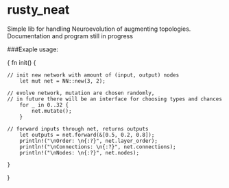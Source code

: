 # rusty_neat
Simple lib for handling Neuroevolution of augmenting topologies.
Documentation and program still in progress

###Exaple usage:

{
    fn init() {

    // init new network with amount of (input, output) nodes
        let mut net = NN::new(3, 2);

    // evolve network, mutation are chosen randomly,
    // in future there will be an interface for choosing types and chances
        for _ in 0..32 {
            net.mutate();
        }
    
    // forward inputs through net, returns outputs
        let outputs = net.forward(&[0.5, 0.2, 0.8]);
        println!("\nOrder: \n{:?}", net.layer_order);
        println!("\nConnections: \n{:?}", net.connections);
        println!("\nNodes: \n{:?}", net.nodes);

    }
}
